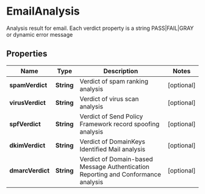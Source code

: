 

# EmailAnalysis

Analysis result for email. Each verdict property is a string PASS|FAIL|GRAY or dynamic error message

## Properties

| Name | Type | Description | Notes |
|------------ | ------------- | ------------- | -------------|
|**spamVerdict** | **String** | Verdict of spam ranking analysis |  [optional] |
|**virusVerdict** | **String** | Verdict of virus scan analysis |  [optional] |
|**spfVerdict** | **String** | Verdict of Send Policy Framework record spoofing analysis |  [optional] |
|**dkimVerdict** | **String** | Verdict of DomainKeys Identified Mail analysis |  [optional] |
|**dmarcVerdict** | **String** | Verdict of Domain-based Message Authentication Reporting and Conformance analysis |  [optional] |




